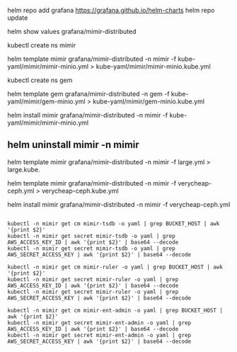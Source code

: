 helm repo add grafana https://grafana.github.io/helm-charts
helm repo update

helm show values grafana/mimir-distributed

kubectl create ns mimir

helm template mimir grafana/mimir-distributed -n mimir -f kube-yaml/mimir/mimir-minio.yml > kube-yaml/mimir/mimir-minio.kube.yml

kubectl create ns gem

helm template gem grafana/mimir-distributed -n gem -f kube-yaml/mimir/gem-minio.yml > kube-yaml/mimir/gem-minio.kube.yml

helm install mimir grafana/mimir-distributed -n mimir -f kube-yaml/mimir/mimir-minio.yml

helm uninstall mimir  -n mimir
-----------------


helm template mimir grafana/mimir-distributed -n mimir -f large.yml > large.kube.

helm template mimir grafana/mimir-distributed -n mimir -f verycheap-ceph.yml > verycheap-ceph.kube.yml

helm install mimir grafana/mimir-distributed -n mimir -f verycheap-ceph.yml 
```

kubectl -n mimir get cm mimir-tsdb -o yaml | grep BUCKET_HOST | awk '{print $2}'
kubectl -n mimir get secret mimir-tsdb -o yaml | grep AWS_ACCESS_KEY_ID | awk '{print $2}' | base64 --decode
kubectl -n mimir get secret mimir-tsdb -o yaml | grep AWS_SECRET_ACCESS_KEY | awk '{print $2}' | base64 --decode

kubectl -n mimir get cm mimir-ruler -o yaml | grep BUCKET_HOST | awk '{print $2}'
kubectl -n mimir get secret mimir-ruler -o yaml | grep AWS_ACCESS_KEY_ID | awk '{print $2}' | base64 --decode
kubectl -n mimir get secret mimir-ruler -o yaml | grep AWS_SECRET_ACCESS_KEY | awk '{print $2}' | base64 --decode

kubectl -n mimir get cm mimir-ent-admin -o yaml | grep BUCKET_HOST | awk '{print $2}' 
kubectl -n mimir get secret mimir-ent-admin -o yaml | grep AWS_ACCESS_KEY_ID | awk '{print $2}' | base64 --decode
kubectl -n mimir get secret mimir-ent-admin -o yaml | grep AWS_SECRET_ACCESS_KEY | awk '{print $2}' | base64 --decode

```